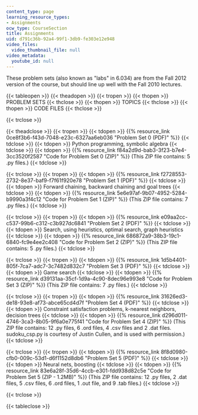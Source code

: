 ```yaml
---
content_type: page
learning_resource_types:
- Assignments
ocw_type: CourseSection
title: Assignments
uid: d791c36b-92a4-99f1-3db9-fe303e12e948
video_files:
  video_thumbnail_file: null
video_metadata:
  youtube_id: null
---
```


These problem sets (also known as "labs" in 6.034) are from the Fall 2012 version of the course, but should line up well with the Fall 2010 lectures.

{{< tableopen >}}
{{< theadopen >}}
{{< tropen >}}
{{< thopen >}}
PROBLEM SETS
{{< thclose >}}
{{< thopen >}}
TOPICS
{{< thclose >}}
{{< thopen >}}
CODE FILES
{{< thclose >}}

{{< trclose >}}

{{< theadclose >}}
{{< tropen >}}
{{< tdopen >}}
{{% resource_link 0ce8f3b6-f43d-7048-e23c-6327aa6eb036 "Problem Set 0 (PDF)" %}}
{{< tdclose >}}
{{< tdopen >}}
Python programming, symbolic algebra
{{< tdclose >}}
{{< tdopen >}}
{{% resource_link f84a2d9d-bab3-3f23-b7e4-3cc3520f2587 "Code for Problem Set 0 (ZIP)" %}} (This ZIP file contains: 5 .py files.)
{{< tdclose >}}

{{< trclose >}}
{{< tropen >}}
{{< tdopen >}}
{{% resource_link f2728553-2732-8e37-baf9-f7f61f920e78 "Problem Set 1 (PDF)" %}}
{{< tdclose >}}
{{< tdopen >}}
Forward chaining, backward chaining and goal trees
{{< tdclose >}}
{{< tdopen >}}
{{% resource_link 5e6e97af-9b07-4952-5284-b9990a3f4c12 "Code for Problem Set 1 (ZIP)" %}} (This ZIP file contains: 7 .py files.)
{{< tdclose >}}

{{< trclose >}}
{{< tropen >}}
{{< tdopen >}}
{{% resource_link e09aa2cc-c537-99b6-c312-c3b927dc6841 "Problem Set 2 (PDF)" %}}
{{< tdclose >}}
{{< tdopen >}}
Search, using heuristics, optimal search, graph heuristics
{{< tdclose >}}
{{< tdopen >}}
{{% resource_link 686872a9-38b3-19c1-6840-fc9e4ee2c408 "Code for Problem Set 2 (ZIP)" %}} (This ZIP file contains: 5 .py files.)
{{< tdclose >}}

{{< trclose >}}
{{< tropen >}}
{{< tdopen >}}
{{% resource_link 1d5b4401-805f-7ca7-adc7-3c7482d832c7 "Problem Set 3 (PDF)" %}}
{{< tdclose >}}
{{< tdopen >}}
Game search
{{< tdclose >}}
{{< tdopen >}}
{{% resource_link d39131aa-35cf-1d9a-4c90-8dec96e993e8 "Code for Problem Set 3 (ZIP)" %}} (This ZIP file contains: 7 .py files.)
{{< tdclose >}}

{{< trclose >}}
{{< tropen >}}
{{< tdopen >}}
{{% resource_link 31626ed3-de18-93e8-af73-abce65cd4d7f "Problem Set 4 (PDF)" %}}
{{< tdclose >}}
{{< tdopen >}}
Constraint satisfaction problems, k-nearest neighbors, decision trees
{{< tdclose >}}
{{< tdopen >}}
{{% resource_link d296d011-4746-3ca3-8b05-9f6a0e775f41 "Code for Problem Set 4 (ZIP)" %}} (This ZIP file contains: 12 .py files, 6 .ord files, 4 .csv files and 2 .dat files. sudoku\_csp.py is courtesy of Justin Cullen, and is used with permission.)
{{< tdclose >}}

{{< trclose >}}
{{< tropen >}}
{{< tdopen >}}
{{% resource_link 8f8d0980-cfb0-009c-53d1-d6f1152d8db6 "Problem Set 5 (PDF)" %}}
{{< tdclose >}}
{{< tdopen >}}
Neural nets, boosting
{{< tdclose >}}
{{< tdopen >}}
{{% resource_link 83e6a28f-35d6-4ccb-e301-fdd938d82c5e "Code for Problem Set 5 (ZIP - 1.2MB)" %}} (This ZIP file contains: 12 .py files, 2 .dat files, 5 .csv files, 6 .ord files, 1 .out file, and 9 .tab files.)
{{< tdclose >}}

{{< trclose >}}

{{< tableclose >}}